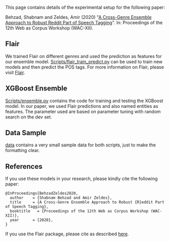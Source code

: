 
This page contains details of the experimental setup for the following paper:

Behzad, Shabnam and Zeldes, Amir (2020) "[A Cross-Genre Ensemble Approach to Robust Reddit Part of Speech Tagging](http://arxiv.org/abs/2004.14312)". In: Proceedings of the 12th Web as Corpus Workshop (WAC-XII).

## Flair

We trained Flair on different genres and used the prediction as features for our ensemble model. [Scripts/flair_train_predict.py](Scripts/flair_train_predict.py) can be used to train new models and then predict the POS tags. For more information on Flair, please visit [Flair](https://github.com/flairNLP/flair).

## XGBoost Ensemble

[Scripts/ensemble.py](Scripts/ensemble.py) contains the code for training and testing the XGBoost model. In our paper, we used Flair predictions and also named entities as features. The parameter used are based on parameter tuning with random search on the dev set.

## Data Sample

[data](data/) contains a very small sample data for both scripts, just to make the formatting clear.

## References

If you use these models in your research, please kindly cite the following paper: 

```
@InProceedings{BehzadZeldes2020,
  author    = {Shabnam Behzad and Amir Zeldes},
  title     = {A Cross-Genre Ensemble Approach to Robust {R}eddit Part of Speech Tagging},
  booktitle   = {Proceedings of the 12th Web as Corpus Workshop (WAC-XII)},
  year      = {2020},
}
```
If you use the Flair package, please cite as described [here](https://github.com/flairNLP/flair).

